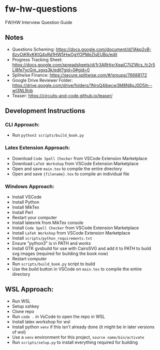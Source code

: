 # fw-hw-questions
FW/HW Interview Question Guide

## Notes
- Questions Scheming: https://docs.google.com/document/d/1Akp2vB-8zvOjKRvKKtQ4xRd1HW5HwOgYOPMeZlsEUBo/edit
- Progress Tracking Sheet: https://docs.google.com/spreadsheets/d/1r3ARHjxrXqaiC7ljZWcs_fc2r5LI8fe7ycGm_sgxs3k/edit?gid=0#gid=0
- Splitwise Finance: https://secure.splitwise.com/#/groups/76688172 
- Google Drive Reviewer Folder: https://drive.google.com/drive/folders/1NroQ4ibecw3M8N8pJ0D5jh--wI3NLRnb
- Teaser: https://circuits-and-code.github.io/teaser/

## Development Instructions

### CLI Approach:
- Run `python3 scripts/build_book.py`

### Latex Extension Approach:
- Download `Code Spell Checker` from VSCode Extension Marketplace
- Download `LaTeX Workshop` from VSCode Extension Marketplace
- Open and save `main.tex` to compile the entire directory 
- Open and save `{filename}.tex` to compile an individual file

### Windows Approach:
- Install VSCode
- Install Python
- Install MikTex
- Install Perl
- Restart your computer
- Install latexmk from MikTex console
- Install `Code Spell Checker` from VSCode Extension Marketplace
- Install `LaTeX Workshop` from VSCode Extension Marketplace
- Install `scripts/python_requirements.txt`
- Ensure "python3" is in PATH and works
- Install GTK gvsbuild for use with CairoSVG and add it to PATH to build svg images (required for building the book now)
- Restart computer 
- Run `scripts/build_book.py` script to build
- Use the build button in VSCode on `main.tex` to compile the entire directory 

## WSL Approach:
- Run WSL
- Setup sshkey
- Clone repo
- Run `code .` in VsCode to open the repo in WSL
- Install latex workshop for wsl
- Install python `venv` if this isn't already done (it might be in later versions of wsl)
- Use a `venv` environment for this project, `source name/bin/activate`
- Run `scripts/setup.py` to install everything required for building 


